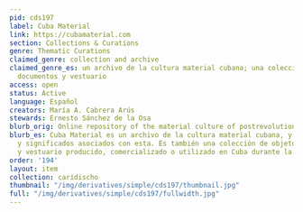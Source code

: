 ```yaml
---
pid: cds197
label: Cuba Material
link: https://cubamaterial.com
section: Collections & Curations
genre: Thematic Curations
claimed_genre: collection and archive
claimed_genre_es: un archivo de la cultura material cubana; una colección de objetos,
  documentos y vestuario
access: open
status: Active
language: Español
creators: María A. Cabrera Arús
stewards: Ernesto Sánchez de la Osa
blurb_orig: Online repository of the material culture of postrevolutionary Cuba (1959–1990).
blurb_es: Cuba Material es un archivo de la cultura material cubana, y de las prácticas
  y significados asociados con esta. Es también una colección de objetos, documentos
  y vestuario producido, comercializado o utilizado en Cuba durante la Guerra Fría.
order: '194'
layout: item
collection: caridischo
thumbnail: "/img/derivatives/simple/cds197/thumbnail.jpg"
full: "/img/derivatives/simple/cds197/fullwidth.jpg"
---
```

